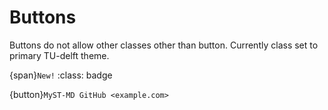 # Buttons

Buttons do not allow other classes other than button.
Currently class set to primary TU-delft theme. 

{span}`New!` :class: badge

{button}`MyST-MD GitHub <example.com>`
